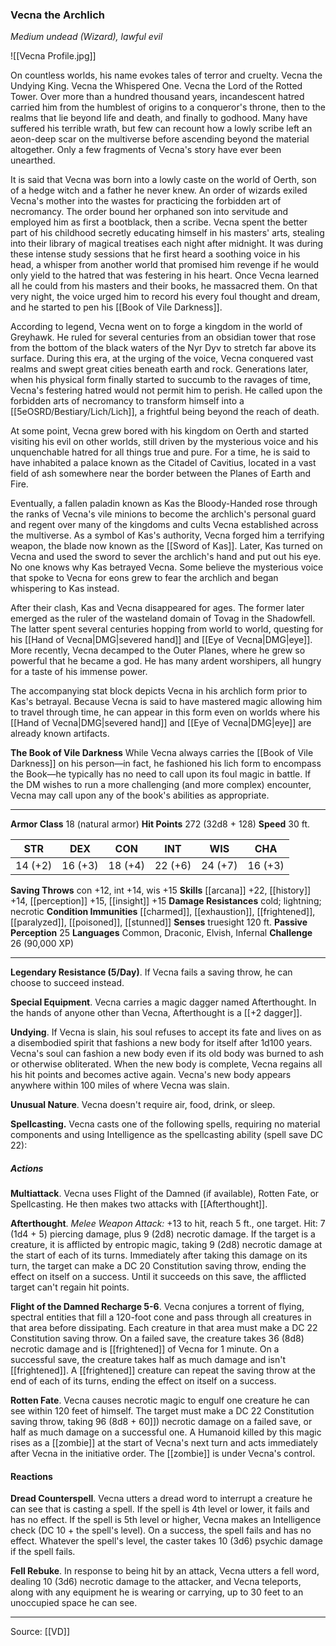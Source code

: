 ### Vecna the Archlich
_Medium undead (Wizard), lawful evil_

![[Vecna Profile.jpg]]

On countless worlds, his name evokes tales of terror and cruelty. Vecna the Undying King. Vecna the Whispered One. Vecna the Lord of the Rotted Tower. Over more than a hundred thousand years, incandescent hatred carried him from the humblest of origins to a conqueror's throne, then to the realms that lie beyond life and death, and finally to godhood. Many have suffered his terrible wrath, but few can recount how a lowly scribe left an aeon-deep scar on the multiverse before ascending beyond the material altogether. Only a few fragments of Vecna's story have ever been unearthed.

It is said that Vecna was born into a lowly caste on the world of Oerth, son of a hedge witch and a father he never knew. An order of wizards exiled Vecna's mother into the wastes for practicing the forbidden art of necromancy. The order bound her orphaned son into servitude and employed him as first a bootblack, then a scribe. Vecna spent the better part of his childhood secretly educating himself in his masters' arts, stealing into their library of magical treatises each night after midnight. It was during these intense study sessions that he first heard a soothing voice in his head, a whisper from another world that promised him revenge if he would only yield to the hatred that was festering in his heart. Once Vecna learned all he could from his masters and their books, he massacred them. On that very night, the voice urged him to record his every foul thought and dream, and he started to pen his [[Book of Vile Darkness]].

According to legend, Vecna went on to forge a kingdom in the world of Greyhawk. He ruled for several centuries from an obsidian tower that rose from the bottom of the black waters of the Nyr Dyv to stretch far above its surface. During this era, at the urging of the voice, Vecna conquered vast realms and swept great cities beneath earth and rock. Generations later, when his physical form finally started to succumb to the ravages of time, Vecna's festering hatred would not permit him to perish. He called upon the forbidden arts of necromancy to transform himself into a [[5eOSRD/Bestiary/Lich/Lich]], a frightful being beyond the reach of death.

At some point, Vecna grew bored with his kingdom on Oerth and started visiting his evil on other worlds, still driven by the mysterious voice and his unquenchable hatred for all things true and pure. For a time, he is said to have inhabited a palace known as the Citadel of Cavitius, located in a vast field of ash somewhere near the border between the Planes of Earth and Fire.

Eventually, a fallen paladin known as Kas the Bloody-Handed rose through the ranks of Vecna's vile minions to become the archlich's personal guard and regent over many of the kingdoms and cults Vecna established across the multiverse. As a symbol of Kas's authority, Vecna forged him a terrifying weapon, the blade now known as the [[Sword of Kas]]. Later, Kas turned on Vecna and used the sword to sever the archlich's hand and put out his eye. No one knows why Kas betrayed Vecna. Some believe the mysterious voice that spoke to Vecna for eons grew to fear the archlich and began whispering to Kas instead.

After their clash, Kas and Vecna disappeared for ages. The former later emerged as the ruler of the wasteland domain of Tovag in the Shadowfell. The latter spent several centuries hopping from world to world, questing for his [[Hand of Vecna|DMG|severed hand]] and [[Eye of Vecna|DMG|eye]]. More recently, Vecna decamped to the Outer Planes, where he grew so powerful that he became a god. He has many ardent worshipers, all hungry for a taste of his immense power.

The accompanying stat block depicts Vecna in his archlich form prior to Kas's betrayal. Because Vecna is said to have mastered magic allowing him to travel through time, he can appear in this form even on worlds where his [[Hand of Vecna|DMG|severed hand]] and [[Eye of Vecna|DMG|eye]] are already known artifacts.

**The Book of Vile Darkness** While Vecna always carries the [[Book of Vile Darkness]] on his person—in fact, he fashioned his lich form to encompass the Book—he typically has no need to call upon its foul magic in battle. If the DM wishes to run a more challenging (and more complex) encounter, Vecna may call upon any of the book's abilities as appropriate.






---

**Armor Class** 18 (natural armor)
**Hit Points** 272 (32d8 + 128)
**Speed** 30 ft.

| STR     | DEX     | CON     | INT     | WIS     | CHA     |
|---------|---------|---------|---------|---------|---------|
| 14 (+2) | 16 (+3) | 18 (+4) | 22 (+6) | 24 (+7) | 16 (+3) |

**Saving Throws** con +12, int +14, wis +15
**Skills** [[arcana]] +22, [[history]] +14, [[perception]] +15, [[insight]] +15
**Damage Resistances** cold; lightning; necrotic
**Condition Immunities** [[charmed]], [[exhaustion]], [[frightened]], [[paralyzed]], [[poisoned]], [[stunned]]
**Senses** truesight 120 ft.
**Passive Perception** 25
**Languages** Common, Draconic, Elvish, Infernal
**Challenge** 26 (90,000 XP)

---

**Legendary Resistance (5/Day)**. If Vecna fails a saving throw, he can choose to succeed instead.

**Special Equipment**. Vecna carries a magic dagger named Afterthought. In the hands of anyone other than Vecna, Afterthought is a [[+2 dagger]].

**Undying**. If Vecna is slain, his soul refuses to accept its fate and lives on as a disembodied spirit that fashions a new body for itself after 1d100 years. Vecna's soul can fashion a new body even if its old body was burned to ash or otherwise obliterated. When the new body is complete, Vecna regains all his hit points and becomes active again. Vecna's new body appears anywhere within 100 miles of where Vecna was slain.

**Unusual Nature**. Vecna doesn't require air, food, drink, or sleep.

**Spellcasting.** Vecna casts one of the following spells, requiring no material components and using Intelligence as the spellcasting ability (spell save DC 22):

##### Actions
**Multiattack**. Vecna uses Flight of the Damned (if available), Rotten Fate, or Spellcasting. He then makes two attacks with [[Afterthought]].

**Afterthought**. _Melee Weapon Attack:_ +13 to hit, reach 5 ft., one target. Hit: 7 (1d4 + 5) piercing damage, plus 9 (2d8) necrotic damage. If the target is a creature, it is afflicted by entropic magic, taking 9 (2d8) necrotic damage at the start of each of its turns. Immediately after taking this damage on its turn, the target can make a DC 20 Constitution saving throw, ending the effect on itself on a success. Until it succeeds on this save, the afflicted target can't regain hit points.

**Flight of the Damned Recharge 5-6**. Vecna conjures a torrent of flying, spectral entities that fill a 120-foot cone and pass through all creatures in that area before dissipating. Each creature in that area must make a DC 22 Constitution saving throw. On a failed save, the creature takes 36 (8d8) necrotic damage and is [[frightened]] of Vecna for 1 minute. On a successful save, the creature takes half as much damage and isn't [[frightened]]. A [[frightened]] creature can repeat the saving throw at the end of each of its turns, ending the effect on itself on a success.

**Rotten Fate**. Vecna causes necrotic magic to engulf one creature he can see within 120 feet of himself. The target must make a DC 22 Constitution saving throw, taking 96 (8d8 + 60]]) necrotic damage on a failed save, or half as much damage on a successful one. A Humanoid killed by this magic rises as a [[zombie]] at the start of Vecna's next turn and acts immediately after Vecna in the initiative order. The [[zombie]] is under Vecna's control.

#### Reactions
**Dread Counterspell**. Vecna utters a dread word to interrupt a creature he can see that is casting a spell. If the spell is 4th level or lower, it fails and has no effect. If the spell is 5th level or higher, Vecna makes an Intelligence check (DC 10 + the spell's level). On a success, the spell fails and has no effect. Whatever the spell's level, the caster takes 10 (3d6) psychic damage if the spell fails.

**Fell Rebuke**. In response to being hit by an attack, Vecna utters a fell word, dealing 10 (3d6) necrotic damage to the attacker, and Vecna teleports, along with any equipment he is wearing or carrying, up to 30 feet to an unoccupied space he can see.


---

Source: [[VD]]